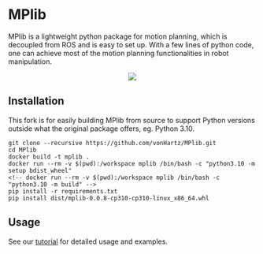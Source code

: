 # MPlib
MPlib is a lightweight python package for motion planning, which is decoupled from ROS and is easy to set up. With a few lines of python code, one can achieve most of the motion planning functionalities in robot manipulation.

<p align="center">
  <img src="demo.gif">
</p>

## Installation

This fork is for easily building MPlib from source to support Python versions outside what the original package offers, eg. Python 3.10.

```
git clone --recursive https://github.com/vonHartz/MPlib.git
cd MPlib
docker build -t mplib .
docker run --rm -v $(pwd):/workspace mplib /bin/bash -c "python3.10 -m setup bdist_wheel"
<!-- docker run --rm -v $(pwd):/workspace mplib /bin/bash -c "python3.10 -m build" -->
pip install -r requirements.txt
pip install dist/mplib-0.0.8-cp310-cp310-linux_x86_64.whl
```


## Usage

See our [tutorial](https://sapien.ucsd.edu/docs/latest/tutorial/motion_planning/getting_started.html) for detailed usage and examples.
